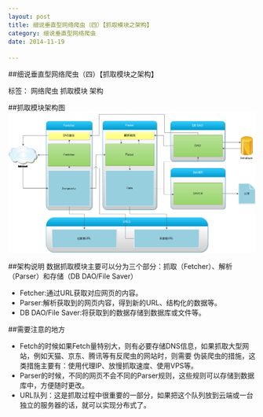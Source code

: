 ```yaml
---
layout: post
title: 细说垂直型网络爬虫（四）【抓取模块之架构】
category: 细说垂直型网络爬虫
date: 2014-11-19

---
```


##细说垂直型网络爬虫（四）【抓取模块之架构】

标签： 网络爬虫 抓取模块 架构

<!-- more -->

##抓取模块架构图
![抓取模块架构图](/res/img/blogimg/fentch.png)

##架构说明
数据抓取模块主要可以分为三个部分：抓取（Fetcher）、解析（Parser）和存储（DB DAO/File Saver）
>
- Fetcher:通过URL获取对应网页的内容。
- Parser:解析获取到的网页内容，得到新的URL、结构化的数据等。
- DB DAO/File Saver:将获取到的数据存储到数据库或文件等。

##需要注意的地方
>
- Fetch的时候如果Fetch量特别大，则有必要存储DNS信息，如果抓取大型网站，例如天猫、京东、腾讯等有反爬虫的网站时，则需要
伪装爬虫的措施，这类措施主要有：使用代理IP、放慢抓取速度、使用VPS等。
- Parser的时候，不同的网页不会不同的Parser规则，这些规则可以存储到数据库中，方便随时更改。
- URL队列：这是抓取过程中很重要的一部分，如果把这个队列放到云端或一台独立的服务器的话，就可以实现分布式了。














